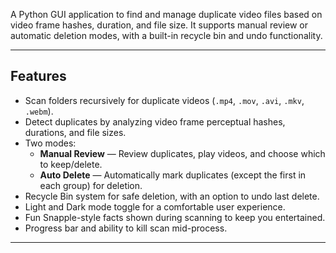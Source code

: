 A Python GUI application to find and manage duplicate video files based on video frame hashes, duration, and file size. It supports manual review or automatic deletion modes, with a built-in recycle bin and undo functionality.

---

## Features

- Scan folders recursively for duplicate videos (`.mp4`, `.mov`, `.avi`, `.mkv`, `.webm`).
- Detect duplicates by analyzing video frame perceptual hashes, durations, and file sizes.
- Two modes:
  - **Manual Review** — Review duplicates, play videos, and choose which to keep/delete.
  - **Auto Delete** — Automatically mark duplicates (except the first in each group) for deletion.
- Recycle Bin system for safe deletion, with an option to undo last delete.
- Light and Dark mode toggle for a comfortable user experience.
- Fun Snapple-style facts shown during scanning to keep you entertained.
- Progress bar and ability to kill scan mid-process.

---

